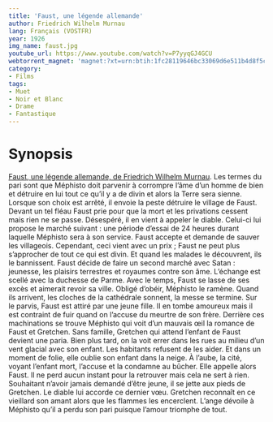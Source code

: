 ```yaml
---
title: 'Faust, une légende allemande'
author: Friedrich Wilhelm Murnau
lang: Français (VOSTFR)
year: 1926
img_name: faust.jpg
youtube_url: https://www.youtube.com/watch?v=P7yyqGJ4GCU
webtorrent_magnet: 'magnet:?xt=urn:btih:1fc28119646bc33069d6e511b4d8f5cb91cc0e4d&dn=bYDoIKVTHoun.mp4&tr=udp://explodie.org:6969&tr=udp://tracker.coppersurfer.tk:6969&tr=udp://tracker.empire-js.us:1337&tr=udp://tracker.leechers-paradise.org:6969&tr=udp://tracker.opentrackr.org:1337&tr=wss://tracker.btorrent.xyz&tr=wss://tracker.fastcast.nz&tr=wss://tracker.openwebtorrent.com&as=https://seed01.bitchute.com/8929/bYDoIKVTHoun.mp4&as=https://seed02.bitchute.com/8929/bYDoIKVTHoun.mp4&as=https://seed03.bitchute.com/8929/bYDoIKVTHoun.mp4&xs=https://www.bitchute.com/torrent/8929/bYDoIKVTHoun.webtorrent'
category:
- Films
tags:
- Muet
- Noir et Blanc
- Drame
- Fantastique
---
```



# Synopsis
[Faust, une légende allemande, de Friedrich Wilhelm Murnau](https://www.amazon.fr/gp/product/B00IQA1HIK/ref=as_li_qf_sp_asin_il_tl?ie=UTF8&tag=ctimes-21&camp=1642&creative=6746&linkCode=as2&creativeASIN=B00IQA1HIK&linkId=e62b5e4f5e72b8dbfe07d1fa8075b53b). Les termes du pari sont que Méphisto doit parvenir à corrompre l’âme d’un homme de bien et détruire en lui tout ce qu’il y a de divin et alors la Terre sera sienne. Lorsque son choix est arrêté, il envoie la peste détruire le village de Faust. Devant un tel fléau Faust prie pour que la mort et les privations cessent mais rien ne se passe. Désespéré, il en vient à appeler le diable. Celui-ci lui propose le marché suivant : une période d’essai de 24 heures durant laquelle Méphisto sera à son service. Faust accepte et demande de sauver les villageois. Cependant, ceci vient avec un prix ; Faust ne peut plus s’approcher de tout ce qui est divin. Et quand les malades le découvrent, ils le bannissent. Faust décide de faire un second marché avec Satan : jeunesse, les plaisirs terrestres et royaumes contre son âme. L’échange est scellé avec la duchesse de Parme. Avec le temps, Faust se lasse de ses excès et aimerait revoir sa ville. Obligé d’obéir, Méphisto le ramène. Quand ils arrivent, les cloches de la cathédrale sonnent, la messe se termine. Sur le parvis, Faust est attiré par une jeune fille. Il en tombe amoureux mais il est contraint de fuir quand on l’accuse du meurtre de son frère. Derrière ces machinations se trouve Méphisto qui voit d’un mauvais œil la romance de Faust et Gretchen. Sans famille, Gretchen qui attend l’enfant de Faust devient une paria. Bien plus tard, on la voit errer dans les rues au milieu d’un vent glacial avec son enfant. Les habitants refusent de les aider. Et dans un moment de folie, elle oublie son enfant dans la neige. À l’aube, la cité, voyant l’enfant mort, l’accuse et la condamne au bûcher. Elle appelle alors Faust. Il ne perd aucun instant pour la retrouver mais cela ne sert à rien. Souhaitant n’avoir jamais demandé d’être jeune, il se jette aux pieds de Gretchen. Le diable lui accorde ce dernier vœu. Gretchen reconnaît en ce vieillard son amant alors que les flammes les encerclent. L’ange dévoile à Méphisto qu’il a perdu son pari puisque l’amour triomphe de tout.
